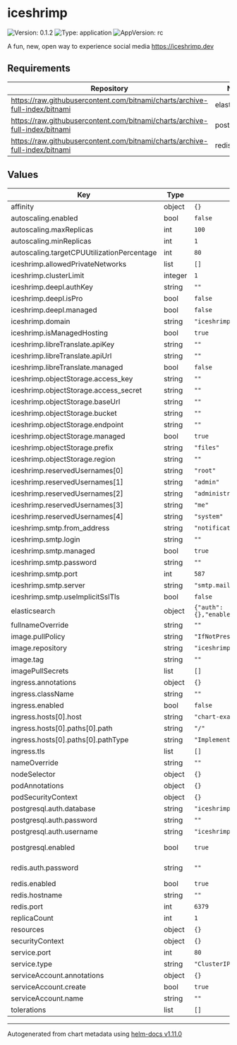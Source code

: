 # iceshrimp

![Version: 0.1.2](https://img.shields.io/badge/Version-0.1.2-informational?style=flat-square) ![Type: application](https://img.shields.io/badge/Type-application-informational?style=flat-square) ![AppVersion: rc](https://img.shields.io/badge/AppVersion-rc-informational?style=flat-square)

A fun, new, open way to experience social media https://iceshrimp.dev

## Requirements

| Repository | Name | Version |
|------------|------|---------|
| https://raw.githubusercontent.com/bitnami/charts/archive-full-index/bitnami | elasticsearch | 19.0.1 |
| https://raw.githubusercontent.com/bitnami/charts/archive-full-index/bitnami | postgresql | 11.1.3 |
| https://raw.githubusercontent.com/bitnami/charts/archive-full-index/bitnami | redis | 16.13.2 |

## Values

| Key | Type | Default | Description |
|-----|------|---------|-------------|
| affinity | object | `{}` |  |
| autoscaling.enabled | bool | `false` |  |
| autoscaling.maxReplicas | int | `100` |  |
| autoscaling.minReplicas | int | `1` |  |
| autoscaling.targetCPUUtilizationPercentage | int | `80` |  |
| iceshrimp.allowedPrivateNetworks | list | `[]` | If you want to allow iceshrimp to connect to private ips, enter the cidrs here. |
| iceshrimp.clusterLimit | integer | `1` | Number of worker processes per replica |
| iceshrimp.deepl.authKey | string | `""` |  |
| iceshrimp.deepl.isPro | bool | `false` |  |
| iceshrimp.deepl.managed | bool | `false` |  |
| iceshrimp.domain | string | `"iceshrimp.local"` |  |
| iceshrimp.isManagedHosting | bool | `true` |  |
| iceshrimp.libreTranslate.apiKey | string | `""` |  |
| iceshrimp.libreTranslate.apiUrl | string | `""` |  |
| iceshrimp.libreTranslate.managed | bool | `false` |  |
| iceshrimp.objectStorage.access_key | string | `""` |  |
| iceshrimp.objectStorage.access_secret | string | `""` |  |
| iceshrimp.objectStorage.baseUrl | string | `""` |  |
| iceshrimp.objectStorage.bucket | string | `""` |  |
| iceshrimp.objectStorage.endpoint | string | `""` |  |
| iceshrimp.objectStorage.managed | bool | `true` |  |
| iceshrimp.objectStorage.prefix | string | `"files"` |  |
| iceshrimp.objectStorage.region | string | `""` |  |
| iceshrimp.reservedUsernames[0] | string | `"root"` |  |
| iceshrimp.reservedUsernames[1] | string | `"admin"` |  |
| iceshrimp.reservedUsernames[2] | string | `"administrator"` |  |
| iceshrimp.reservedUsernames[3] | string | `"me"` |  |
| iceshrimp.reservedUsernames[4] | string | `"system"` |  |
| iceshrimp.smtp.from_address | string | `"notifications@example.com"` |  |
| iceshrimp.smtp.login | string | `""` |  |
| iceshrimp.smtp.managed | bool | `true` |  |
| iceshrimp.smtp.password | string | `""` |  |
| iceshrimp.smtp.port | int | `587` |  |
| iceshrimp.smtp.server | string | `"smtp.mailgun.org"` |  |
| iceshrimp.smtp.useImplicitSslTls | bool | `false` |  |
| elasticsearch | object | `{"auth":{},"enabled":false,"hostname":"","port":9200,"ssl":false}` | https://github.com/bitnami/charts/tree/master/bitnami/elasticsearch#parameters |
| fullnameOverride | string | `""` |  |
| image.pullPolicy | string | `"IfNotPresent"` |  |
| image.repository | string | `"iceshrimp.dev/iceshrimp/iceshrimp"` |  |
| image.tag | string | `""` |  |
| imagePullSecrets | list | `[]` |  |
| ingress.annotations | object | `{}` |  |
| ingress.className | string | `""` |  |
| ingress.enabled | bool | `false` |  |
| ingress.hosts[0].host | string | `"chart-example.local"` |  |
| ingress.hosts[0].paths[0].path | string | `"/"` |  |
| ingress.hosts[0].paths[0].pathType | string | `"ImplementationSpecific"` |  |
| ingress.tls | list | `[]` |  |
| nameOverride | string | `""` |  |
| nodeSelector | object | `{}` |  |
| podAnnotations | object | `{}` |  |
| podSecurityContext | object | `{}` |  |
| postgresql.auth.database | string | `"iceshrimp_production"` |  |
| postgresql.auth.password | string | `""` |  |
| postgresql.auth.username | string | `"iceshrimp"` |  |
| postgresql.enabled | bool | `true` | disable if you want to use an existing db; in which case the values below must match those of that external postgres instance |
| redis.auth.password | string | `""` | you must set a password; the password generated by the redis chart will be rotated on each upgrade: |
| redis.enabled | bool | `true` |  |
| redis.hostname | string | `""` |  |
| redis.port | int | `6379` |  |
| replicaCount | int | `1` |  |
| resources | object | `{}` |  |
| securityContext | object | `{}` |  |
| service.port | int | `80` |  |
| service.type | string | `"ClusterIP"` |  |
| serviceAccount.annotations | object | `{}` |  |
| serviceAccount.create | bool | `true` |  |
| serviceAccount.name | string | `""` |  |
| tolerations | list | `[]` |  |

----------------------------------------------
Autogenerated from chart metadata using [helm-docs v1.11.0](https://github.com/norwoodj/helm-docs/releases/v1.11.0)
